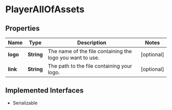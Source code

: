 

# PlayerAllOfAssets

## Properties

Name | Type | Description | Notes
------------ | ------------- | ------------- | -------------
**logo** | **String** | The name of the file containing the logo you want to use. |  [optional]
**link** | **String** | The path to the file containing your logo. |  [optional]


## Implemented Interfaces

* Serializable



